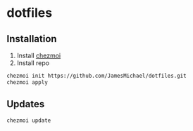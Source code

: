 # dotfiles

## Installation

1. Install [chezmoi](https://github.com/twpayne/chezmoi/blob/master/docs/INSTALL.md)
2. Install repo

```sh
chezmoi init https://github.com/JamesMichael/dotfiles.git
chezmoi apply
```

## Updates

```sh
chezmoi update
```
